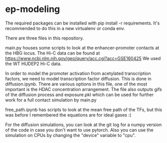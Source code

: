 # ep-modeling

The required packages can be installed with pip install -r requirements. It's recommended to do this in a new virtualenv or conda env.

There are three files in this repository.

main.py houses some scripts to look at the enhancer-promoter contacts at the HBG locus.
The Hi-C data can be found at https://www.ncbi.nlm.nih.gov/geo/query/acc.cgi?acc=GSE160425
We used the WT HUDEP2 Hi-C data.

In order to model the promoter activation from acetylated transcription factors, we need to model transcription factor diffusion.
This is done in diffusion.ipynb. There are various options in this file, one of the most important is the HDAC concentration arrangement.
The file also outputs gifs of the diffusion process and exposure.pkl which can be used for further work for a full contact simulation by main.py

free_path.ipynb has scripts to look at the mean free path of the TFs, but this was before I remembered the equations are for ideal gases :(

For the diffusion simulations, you can look at the git log for a numpy version of the code in case you don't want to use pytorch.
Also you can use the simulation on CPUs by changing the "device" variable to "cpu".
